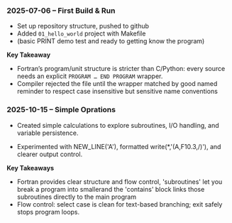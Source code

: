 
### 2025-07-06 – First Build & Run

* Set up repository structure, pushed to github
* Added `01_hello_world` project with Makefile
* (basic PRINT demo test and ready to getting know the program)

**Key Takeaway**
- Fortran’s program/unit structure is stricter than C/Python: every source needs an explicit `PROGRAM … END PROGRAM` wrapper. 
- Compiler rejected the file until the wrapper matched by good named reminder to respect case insensitive but sensitive name conventions

 ### 2025-10-15 – Simple Oprations 

 * Created simple calculations to explore subroutines, I/O handling, and variable persistence.

 * Experimented with NEW_LINE('A'), formatted write(*,'(A,F10.3,/)'), and clearer output control.

 **Key Takeaways**
 - Fortran provides clear structure and flow control, 'subroutines' let you break a program into smallerand the 'contains' block links those subroutines directly to the main program
 - Flow control: select case is clean for text-based branching; exit safely stops program loops.
